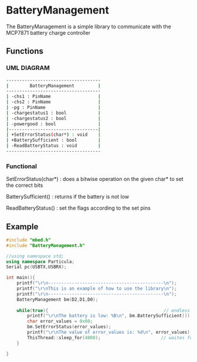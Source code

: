 # BatteryManagement
The BatteryManagement is a simple library to communicate with the MCP7871 battery charge controller


## Functions

### UML DIAGRAM

```bash
------------------------------------
|        BatteryManagement         |
------------------------------------
| -chs1 : PinName                  |
| -chs2 : PinName                  |
| -pg : PinName                    |
| -chargestatus1 : bool            |
| -chargestatus2 : bool            |
| -powergood : bool                |
|----------------------------------|
| +SetErrorStatus(char*) : void    |
| +BatterySufficient : bool        | 
| -ReadBatteryStatus : void        |
------------------------------------
```

### Functional
SetErrorStatus(char*) : does a bitwise operation on the given char* to set the correct bits 

BatterySufficient() : returns if the battery is not low 

ReadBatteryStatus() : set the flags according to the set pins



## Example

```cpp 
#include "mbed.h"
#include "BatteryManagement.h"

//using namespace std;
using namespace Particula;
Serial pc(USBTX,USBRX);

int main(){
    printf("\r\n--------------------------------------------\n");
    printf("\r\nThis is an example of how to use the library\n");
    printf("\r\n--------------------------------------------\n");
    BatteryManagement bm(D2,D1,D0);               
    
    while(true){                                            // endless loop
        printf("\r\nThe battery is low: %B\n", bm.BatterySufficient());
        char error_values = 0x00;
        bm.SetErrorStatus(error_values);
        printf("\r\nThe value of error_values is: %d\n", error_values);
        ThisThread::sleep_for(4000);                       // waites for 4 secondes
    }       

}



